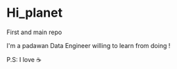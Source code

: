 # Hi_planet
First and main repo

I'm a padawan Data Engineer willing to learn from doing ! 

P.S: I love :coffee:
